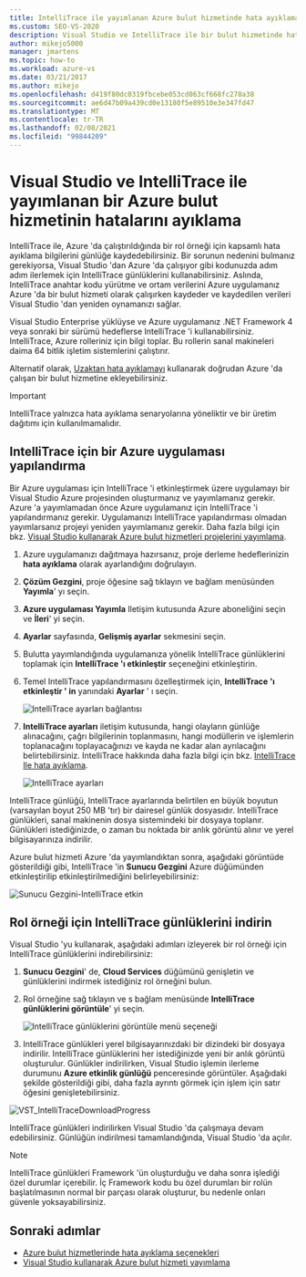 ```yaml
---
title: IntelliTrace ile yayımlanan Azure bulut hizmetinde hata ayıklama
ms.custom: SEO-VS-2020
description: Visual Studio ve IntelliTrace ile bir bulut hizmetinde hata ayıklamayı öğrenin
author: mikejo5000
manager: jmartens
ms.topic: how-to
ms.workload: azure-vs
ms.date: 03/21/2017
ms.author: mikejo
ms.openlocfilehash: d419f80dc0319fbcebe053cd063cf668fc278a38
ms.sourcegitcommit: ae6d47b09a439cd0e13180f5e89510e3e347fd47
ms.translationtype: MT
ms.contentlocale: tr-TR
ms.lasthandoff: 02/08/2021
ms.locfileid: "99844209"
---
```

# <a name="debugging-a-published-azure-cloud-service-with-visual-studio-and-intellitrace"></a>Visual Studio ve IntelliTrace ile yayımlanan bir Azure bulut hizmetinin hatalarını ayıklama
IntelliTrace ile, Azure 'da çalıştırıldığında bir rol örneği için kapsamlı hata ayıklama bilgilerini günlüğe kaydedebilirsiniz. Bir sorunun nedenini bulmanız gerekiyorsa, Visual Studio 'dan Azure 'da çalışıyor gibi kodunuzda adım adım ilerlemek için IntelliTrace günlüklerini kullanabilirsiniz. Aslında, IntelliTrace anahtar kodu yürütme ve ortam verilerini Azure uygulamanız Azure 'da bir bulut hizmeti olarak çalışırken kaydeder ve kaydedilen verileri Visual Studio 'dan yeniden oynamanızı sağlar.

Visual Studio Enterprise yüklüyse ve Azure uygulamanız .NET Framework 4 veya sonraki bir sürümü hedeflerse IntelliTrace 'i kullanabilirsiniz. IntelliTrace, Azure rolleriniz için bilgi toplar. Bu rollerin sanal makineleri daima 64 bitlik işletim sistemlerini çalıştırır.

Alternatif olarak, [Uzaktan hata ayıklamayı](vs-azure-tools-debugging-cloud-services-overview.md) kullanarak doğrudan Azure 'da çalışan bir bulut hizmetine ekleyebilirsiniz.

> [!IMPORTANT]
> IntelliTrace yalnızca hata ayıklama senaryolarına yöneliktir ve bir üretim dağıtımı için kullanılmamalıdır.
>

## <a name="configure-an-azure-application-for-intellitrace"></a>IntelliTrace için bir Azure uygulaması yapılandırma
Bir Azure uygulaması için IntelliTrace 'i etkinleştirmek üzere uygulamayı bir Visual Studio Azure projesinden oluşturmanız ve yayımlamanız gerekir. Azure 'a yayımlamadan önce Azure uygulamanız için IntelliTrace 'i yapılandırmanız gerekir. Uygulamanızı IntelliTrace yapılandırması olmadan yayımlarsanız projeyi yeniden yayımlamanız gerekir. Daha fazla bilgi için bkz. [Visual Studio kullanarak Azure bulut hizmetleri projelerini yayımlama](vs-azure-tools-publishing-a-cloud-service.md).

1. Azure uygulamanızı dağıtmaya hazırsanız, proje derleme hedeflerinizin **hata ayıklama** olarak ayarlandığını doğrulayın.

1. **Çözüm Gezgini**, proje öğesine sağ tıklayın ve bağlam menüsünden **Yayımla**' yı seçin.

1. **Azure uygulaması Yayımla** Iletişim kutusunda Azure aboneliğini seçin ve **İleri**' yi seçin.

1. **Ayarlar** sayfasında, **Gelişmiş ayarlar** sekmesini seçin.

1. Bulutta yayımlandığında uygulamanıza yönelik IntelliTrace günlüklerini toplamak için **IntelliTrace 'ı etkinleştir** seçeneğini etkinleştirin.

1. Temel IntelliTrace yapılandırmasını özelleştirmek için, **IntelliTrace 'ı etkinleştir ' in** yanındaki **Ayarlar** ' ı seçin.

    ![IntelliTrace ayarları bağlantısı](./media/vs-azure-tools-intellitrace-debug-published-cloud-services/intellitrace-settings-link.png)

1. **IntelliTrace ayarları** iletişim kutusunda, hangi olayların günlüğe alınacağını, çağrı bilgilerinin toplanmasını, hangi modüllerin ve işlemlerin toplanacağını toplayacağınızı ve kayda ne kadar alan ayrılacağını belirtebilirsiniz. IntelliTrace hakkında daha fazla bilgi için bkz. [IntelliTrace Ile hata ayıklama](../debugger/intellitrace.md).

    ![IntelliTrace ayarları](./media/vs-azure-tools-intellitrace-debug-published-cloud-services/IC519063.png)

IntelliTrace günlüğü, IntelliTrace ayarlarında belirtilen en büyük boyutun (varsayılan boyut 250 MB 'tır) bir dairesel günlük dosyasıdır. IntelliTrace günlükleri, sanal makinenin dosya sistemindeki bir dosyaya toplanır. Günlükleri istediğinizde, o zaman bu noktada bir anlık görüntü alınır ve yerel bilgisayarınıza indirilir.

Azure bulut hizmeti Azure 'da yayımlandıktan sonra, aşağıdaki görüntüde gösterildiği gibi, IntelliTrace 'in **Sunucu Gezgini** Azure düğümünden etkinleştirilip etkinleştirilmediğini belirleyebilirsiniz:

![Sunucu Gezgini-IntelliTrace etkin](./media/vs-azure-tools-intellitrace-debug-published-cloud-services/IC744134.png)

## <a name="download-intellitrace-logs-for-a-role-instance"></a>Rol örneği için IntelliTrace günlüklerini indirin
Visual Studio 'yu kullanarak, aşağıdaki adımları izleyerek bir rol örneği için IntelliTrace günlüklerini indirebilirsiniz:

1. **Sunucu Gezgini**' de, **Cloud Services** düğümünü genişletin ve günlüklerini indirmek istediğiniz rol örneğini bulun.

1. Rol örneğine sağ tıklayın ve s bağlam menüsünde **IntelliTrace günlüklerini görüntüle**' yi seçin.

    ![IntelliTrace günlüklerini görüntüle menü seçeneği](./media/vs-azure-tools-intellitrace-debug-published-cloud-services/view-intellitrace-logs.png)

1. IntelliTrace günlükleri yerel bilgisayarınızdaki bir dizindeki bir dosyaya indirilir. IntelliTrace günlüklerini her istediğinizde yeni bir anlık görüntü oluşturulur. Günlükler indirilirken, Visual Studio işlemin ilerleme durumunu **Azure etkinlik günlüğü** penceresinde görüntüler. Aşağıdaki şekilde gösterildiği gibi, daha fazla ayrıntı görmek için işlem için satır öğesini genişletebilirsiniz.

![VST_IntelliTraceDownloadProgress](./media/vs-azure-tools-intellitrace-debug-published-cloud-services/IC745551.png)

IntelliTrace günlükleri indirilirken Visual Studio 'da çalışmaya devam edebilirsiniz. Günlüğün indirilmesi tamamlandığında, Visual Studio 'da açılır.

> [!NOTE]
> IntelliTrace günlükleri Framework 'ün oluşturduğu ve daha sonra işlediği özel durumlar içerebilir. İç Framework kodu bu özel durumları bir rolün başlatılmasının normal bir parçası olarak oluşturur, bu nedenle onları güvenle yoksayabilirsiniz.
>
>

## <a name="next-steps"></a>Sonraki adımlar
- [Azure bulut hizmetlerinde hata ayıklama seçenekleri](vs-azure-tools-debugging-cloud-services-overview.md)
- [Visual Studio kullanarak Azure bulut hizmeti yayımlama](vs-azure-tools-publishing-a-cloud-service.md)